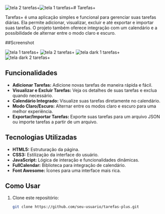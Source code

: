 ![tela 2 tarefas+](https://github.com/user-attachments/assets/aecaff10-b11e-448e-a335-baa33885a3be)![tela 1 tarefas+](https://github.com/user-attachments/assets/57bd6096-dd2b-4aa3-b2a3-424be8611c77)# Tarefas+

Tarefas+ é uma aplicação simples e funcional para gerenciar suas tarefas diárias. Ela permite adicionar, visualizar, excluir e até exportar e importar suas tarefas. O projeto também oferece integração com um calendário e a possibilidade de alternar entre o modo claro e escuro.

##Screenshot

![tela 1 tarefas+](https://github.com/user-attachments/assets/59c14be3-1ed5-44bf-a21d-2408e77ecda1)
![tela 2 tarefas+](https://github.com/user-attachments/assets/0beaf74a-be48-48fd-838c-ad93d052541c)
![tela dark 1 tarefas+](https://github.com/user-attachments/assets/d98dc214-00f8-4118-b788-9c7fc0036823)
![tela dark 2 tarefas+](https://github.com/user-attachments/assets/84adeeaf-0545-4423-bd4a-260920e371e9)



## Funcionalidades

- **Adicionar Tarefas:** Adicione novas tarefas de maneira rápida e fácil.
- **Visualizar e Excluir Tarefas:** Veja os detalhes de suas tarefas e exclua quando necessário.
- **Calendário Integrado:** Visualize suas tarefas diretamente no calendário.
- **Modo Claro/Escuro:** Alternar entre os modos claro e escuro para uma melhor experiência.
- **Exportar/Importar Tarefas:** Exporte suas tarefas para um arquivo JSON ou importe tarefas a partir de um arquivo.

## Tecnologias Utilizadas

- **HTML5:** Estruturação da página.
- **CSS3:** Estilização da interface do usuário.
- **JavaScript:** Lógica de interação e funcionalidades dinâmicas.
- **FullCalendar:** Biblioteca para integração de calendário.
- **Font Awesome:** Ícones para uma interface mais rica.
  
## Como Usar

1. Clone este repositório:
   ```bash
   git clone https://github.com/seu-usuario/tarefas-plus.git
